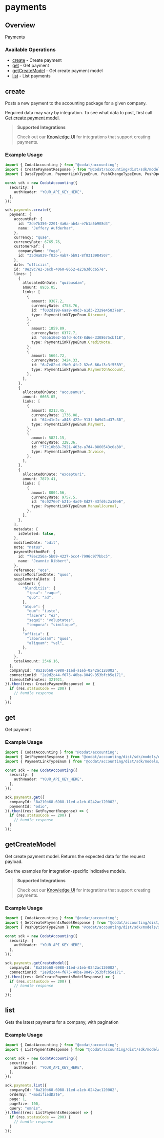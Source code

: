 # payments

## Overview

Payments

### Available Operations

* [create](#create) - Create payment
* [get](#get) - Get payment
* [getCreateModel](#getcreatemodel) - Get create payment model
* [list](#list) - List payments

## create

Posts a new payment to the accounting package for a given company.

Required data may vary by integration. To see what data to post, first call [Get create payment model](https://docs.codat.io/accounting-api#/operations/get-create-payments-model).

> **Supported Integrations**
> 
> Check out our [Knowledge UI](https://knowledge.codat.io/supported-features/accounting?view=tab-by-data-type&dataType=payments) for integrations that support creating payments.

### Example Usage

```typescript
import { CodatAccounting } from "@codat/accounting";
import { CreatePaymentResponse } from "@codat/accounting/dist/sdk/models/operations";
import { DataTypeEnum, PaymentLinkTypeEnum, PushChangeTypeEnum, PushOperationStatusEnum } from "@codat/accounting/dist/sdk/models/shared";

const sdk = new CodatAccounting({
  security: {
    authHeader: "YOUR_API_KEY_HERE",
  },
});

sdk.payments.create({
  payment: {
    accountRef: {
      id: "2de7b356-2201-4a6a-ab4a-e7b1a5b908d4",
      name: "Jeffery Aufderhar",
    },
    currency: "quae",
    currencyRate: 6765.76,
    customerRef: {
      companyName: "fuga",
      id: "35d4a839-f03b-4ab7-bb91-8f0313984507",
    },
    date: "officiis",
    id: "0e39c7e2-3ecb-4060-8652-e23a3d6c657e",
    lines: [
      {
        allocatedOnDate: "quibusdam",
        amount: 8936.05,
        links: [
          {
            amount: 9387.2,
            currencyRate: 4758.76,
            id: "f002d198-6aa9-49d3-a1d3-2329e45837e8",
            type: PaymentLinkTypeEnum.Discount,
          },
          {
            amount: 1859.89,
            currencyRate: 6377.7,
            id: "d6bb10e2-55fd-4c48-8d6e-3308675cbf18",
            type: PaymentLinkTypeEnum.CreditNote,
          },
          {
            amount: 5604.72,
            currencyRate: 3424.33,
            id: "6a7e82cd-f9d0-4fc2-82c6-66af3c3f5589",
            type: PaymentLinkTypeEnum.PaymentOnAccount,
          },
        ],
      },
      {
        allocatedOnDate: "accusamus",
        amount: 6668.05,
        links: [
          {
            amount: 8213.45,
            currencyRate: 1736.08,
            id: "64e41e2c-a848-422e-913f-6d9d2ad37c30",
            type: PaymentLinkTypeEnum.Payment,
          },
          {
            amount: 5821.15,
            currencyRate: 328.36,
            id: "77c10b68-7921-463e-a7d4-8860543c0a30",
            type: PaymentLinkTypeEnum.Invoice,
          },
        ],
      },
      {
        allocatedOnDate: "excepturi",
        amount: 7879.41,
        links: [
          {
            amount: 8004.56,
            currencyRate: 9757.5,
            id: "6c0276e7-b21b-4ad9-8d27-43fd6c2a10e6",
            type: PaymentLinkTypeEnum.ManualJournal,
          },
        ],
      },
    ],
    metadata: {
      isDeleted: false,
    },
    modifiedDate: "odit",
    note: "natus",
    paymentMethodRef: {
      id: "78ec256a-5b09-4227-bcc4-7996c977bbc5",
      name: "Jeannie Dibbert",
    },
    reference: "eos",
    sourceModifiedDate: "quos",
    supplementalData: {
      content: {
        "blanditiis": {
          "ipsa": "eaque",
          "quo": "ad",
        },
        "atque": {
          "eum": "iusto",
          "facere": "ea",
          "sequi": "voluptates",
          "tempora": "similique",
        },
        "officia": {
          "laboriosam": "quos",
          "aliquam": "vel",
        },
      },
    },
    totalAmount: 2546.16,
  },
  companyId: "8a210b68-6988-11ed-a1eb-0242ac120002",
  connectionId: "2e9d2c44-f675-40ba-8049-353bfcb5e171",
  timeoutInMinutes: 321921,
}).then((res: CreatePaymentResponse) => {
  if (res.statusCode == 200) {
    // handle response
  }
});
```

## get

Get payment

### Example Usage

```typescript
import { CodatAccounting } from "@codat/accounting";
import { GetPaymentResponse } from "@codat/accounting/dist/sdk/models/operations";
import { PaymentLinkTypeEnum } from "@codat/accounting/dist/sdk/models/shared";

const sdk = new CodatAccounting({
  security: {
    authHeader: "YOUR_API_KEY_HERE",
  },
});

sdk.payments.get({
  companyId: "8a210b68-6988-11ed-a1eb-0242ac120002",
  paymentId: "odio",
}).then((res: GetPaymentResponse) => {
  if (res.statusCode == 200) {
    // handle response
  }
});
```

## getCreateModel

Get create payment model. Returns the expected data for the request payload.

See the examples for integration-specific indicative models.

> **Supported Integrations**
> 
> Check out our [Knowledge UI](https://knowledge.codat.io/supported-features/accounting?view=tab-by-data-type&dataType=payments) for integrations that support creating payments.

### Example Usage

```typescript
import { CodatAccounting } from "@codat/accounting";
import { GetCreatePaymentsModelResponse } from "@codat/accounting/dist/sdk/models/operations";
import { PushOptionTypeEnum } from "@codat/accounting/dist/sdk/models/shared";

const sdk = new CodatAccounting({
  security: {
    authHeader: "YOUR_API_KEY_HERE",
  },
});

sdk.payments.getCreateModel({
  companyId: "8a210b68-6988-11ed-a1eb-0242ac120002",
  connectionId: "2e9d2c44-f675-40ba-8049-353bfcb5e171",
}).then((res: GetCreatePaymentsModelResponse) => {
  if (res.statusCode == 200) {
    // handle response
  }
});
```

## list

Gets the latest payments for a company, with pagination

### Example Usage

```typescript
import { CodatAccounting } from "@codat/accounting";
import { ListPaymentsResponse } from "@codat/accounting/dist/sdk/models/operations";

const sdk = new CodatAccounting({
  security: {
    authHeader: "YOUR_API_KEY_HERE",
  },
});

sdk.payments.list({
  companyId: "8a210b68-6988-11ed-a1eb-0242ac120002",
  orderBy: "-modifiedDate",
  page: 1,
  pageSize: 100,
  query: "omnis",
}).then((res: ListPaymentsResponse) => {
  if (res.statusCode == 200) {
    // handle response
  }
});
```
